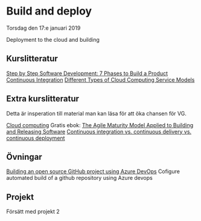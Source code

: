 # Build and deploy 

Torsdag den 17:e januari 2019

Deployment to the cloud and building

## Kurslitteratur

[Step by Step Software Development: 7 Phases to Build a Product](https://diceus.com/step-step-software-development-7-phases-build-product/)
[Continuous Integration](https://martinfowler.com/articles/continuousIntegration.html)
[Different Types of Cloud Computing Service Models](https://www.bluepiit.com/blog/different-types-of-cloud-computing-service-models/)


## Extra kurslitteratur

Detta är insperation till material man kan läsa för att öka chansen för VG.

[Cloud computing](https://www.explainthatstuff.com/cloud-computing-introduction.html)
Gratis ebok: [The Agile Maturity Model Applied to Building and Releasing Software](https://info.thoughtworks.com/agile-maturity-model-applied-building-and-releasing-software.html)
[Continuous integration vs. continuous delivery vs. continuous deployment](https://www.atlassian.com/continuous-delivery/principles/continuous-integration-vs-delivery-vs-deployment)


## Övningar

[Building an open source GitHub project using Azure DevOps](https://andrewlock.net/building-an-open-source-github-project-using-azure-devops/)
Cofigure automated build of a github repository using Azure devops

## Projekt

Försätt med projekt 2